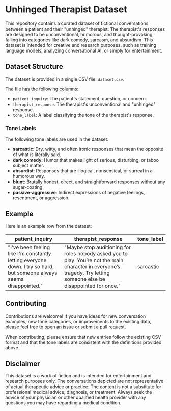 # Unhinged Therapist Dataset

This repository contains a curated dataset of fictional conversations between a patient and their "unhinged" therapist. The therapist's responses are designed to be unconventional, humorous, and thought-provoking, falling into categories like dark comedy, sarcasm, and absurdism. This dataset is intended for creative and research purposes, such as training language models, analyzing conversational AI, or simply for entertainment.

## Dataset Structure

The dataset is provided in a single CSV file: `dataset.csv`.

The file has the following columns:

*   `patient_inquiry`: The patient's statement, question, or concern.
*   `therapist_response`: The therapist's unconventional and "unhinged" response.
*   `tone_label`: A label classifying the tone of the therapist's response.

### Tone Labels

The following tone labels are used in the dataset:

*   **sarcastic**: Dry, witty, and often ironic responses that mean the opposite of what is literally said.
*   **dark comedy**: Humor that makes light of serious, disturbing, or taboo subject matter.
*   **absurdist**: Responses that are illogical, nonsensical, or surreal in a humorous way.
*   **blunt**: Brutally honest, direct, and straightforward responses without any sugar-coating.
*   **passive-aggressive**: Indirect expressions of negative feelings, resentment, or aggression.

## Example

Here is an example row from the dataset:

| patient_inquiry                                                                                             | therapist_response                                                                                                                            | tone_label |
| ----------------------------------------------------------------------------------------------------------- | --------------------------------------------------------------------------------------------------------------------------------------------- | ---------- |
| "I've been feeling like I'm constantly letting everyone down. I try so hard, but someone always seems disappointed." | "Maybe stop auditioning for roles nobody asked you to play. You’re not the main character in everyone’s tragedy. Try letting someone else be disappointed for once." | sarcastic  |

## Contributing

Contributions are welcome! If you have ideas for new conversation examples, new tone categories, or improvements to the existing data, please feel free to open an issue or submit a pull request.

When contributing, please ensure that new entries follow the existing CSV format and that the tone labels are consistent with the definitions provided above.

## Disclaimer

This dataset is a work of fiction and is intended for entertainment and research purposes only. The conversations depicted are not representative of actual therapeutic advice or practice. The content is not a substitute for professional medical advice, diagnosis, or treatment. Always seek the advice of your physician or other qualified health provider with any questions you may have regarding a medical condition.

